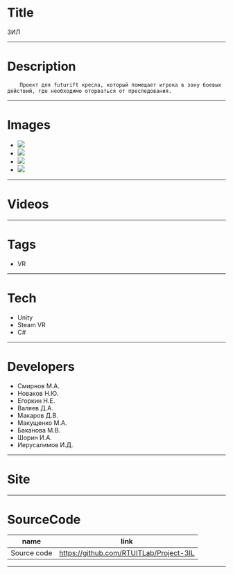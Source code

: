# Title

ЗИЛ

---

# Description

    	Проект для futurift кресла, который помещает игрока в зону боевых действий, где необходимо оторваться от преследования.

---

# Images

- ![](landing/0.png)
- ![](landing/1.png)
- ![](landing/2.png)
- ![](landing/3.png)

---

# Videos

---

# Tags

- VR

---

# Tech

- Unity
- Steam VR
- C#

---

# Developers

- Смирнов М.А.
- Новаков Н.Ю.
- Егоркин Н.Е.
- Валяев Д.А.
- Макаров Д.В.
- Макущенко М.А.
- Баканова М.В.
- Шорин И.А.
- Иерусалимов И.Д.

---

# Site

---

# SourceCode

| name        | link                                    |
| ----------- | --------------------------------------- |
| Source code | https://github.com/RTUITLab/Project-3IL |

---
